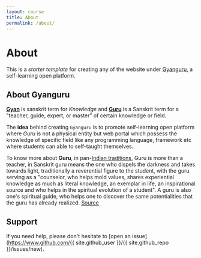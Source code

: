 ```yaml
---
layout: course
title: About
permalink: /about/
---
```


<h1> About </h1>

This is a _starter template_ for creating any of the website under [Gyanguru](https://github.com/gyanguru),
a self-learning open platform.

## About Gyanguru

[__Gyan__](https://en.wikipedia.org/wiki/Gyan_(sanskrit)) is sanskrit term for _Knowledge_ and
[__Guru__](https://en.wikipedia.org/wiki/Guru) is a Sanskrit term for a "teacher, guide, expert,
or master" of certain knowledge or field.

The __idea__ behind creating `Gyanguru` is to promote self-learning open platform where _Guru_
is not a physical entity but web portal which possess the knowledge of specific field like any
programming language, framework etc where students can able to self-taught themselves.

To know more about __Guru__, in pan-[Indian traditions](https://en.wikipedia.org/wiki/Indian_religions), Guru is
more than a teacher, in Sanskrit guru means the one who dispels the darkness and takes towards light,
traditionally a reverential figure to the student, with the guru serving as a "counselor, who helps mold values,
shares experiential knowledge as much as literal knowledge, an exemplar in life, an inspirational source and who
helps in the spiritual evolution of a student". A guru is also one's spiritual guide, who helps one to discover
the same potentialities that the guru has already realized. [Source](https://en.wikipedia.org/wiki/Guru)

## Support

If you need help, please don't hesitate to [open an issue](https://www.github.com/{{ site.github_user }}/{{ site.github_repo }}/issues/new).
